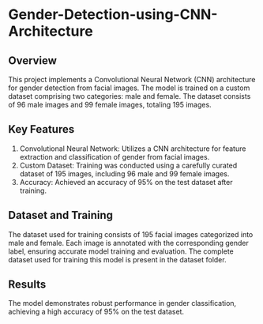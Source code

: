 # Gender-Detection-using-CNN-Architecture

## Overview
This project implements a Convolutional Neural Network (CNN) architecture for gender detection from facial images. The model is trained on a custom dataset comprising two categories: male and female. The dataset consists of 96 male images and 99 female images, totaling 195 images.

## Key Features
1. Convolutional Neural Network: Utilizes a CNN architecture for feature extraction and classification of gender from facial images.
2. Custom Dataset: Training was conducted using a carefully curated dataset of 195 images, including 96 male and 99 female images.
3. Accuracy: Achieved an accuracy of 95% on the test dataset after training.

## Dataset and Training
The dataset used for training consists of 195 facial images categorized into male and female. Each image is annotated with the corresponding gender label, ensuring accurate model training and evaluation. The complete dataset used for training this model is present in the dataset folder.

## Results
The model demonstrates robust performance in gender classification, achieving a high accuracy of 95% on the test dataset. 

